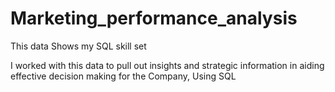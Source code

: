 # Marketing_performance_analysis
This data Shows my SQL skill set

I worked with this data to pull out insights and strategic information in aiding effective decision making for the Company, Using SQL

